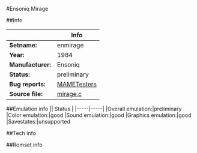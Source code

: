 #Ensoniq Mirage

##Info

||Info|
|-----|-----|
|**Setname:**|enmirage
|**Year:**|1984
|**Manufacturer:**|Ensoniq
|**Status:**|preliminary
|**Bug reports:**|[MAMETesters](http://mametesters.org/view_all_set.php?type=1&temporary=y&search=mirage.c)
|**Source file:**|[mirage.c](https://github.com/mamedev/mame/blob/master/src/mess/drivers/mirage.c)

##Emulation info
|| Status |
|-----|-----|
|Overall emulation:|preliminary
|Color emulation:|good
|Sound emulation:|good
|Graphics emulation:|good
|Savestates:|unsupported

##Tech info

##Romset info

<!--- START OF EDITED COMMENT DO NOT TOUCH TEXT ABOVE-->
